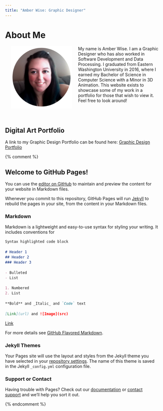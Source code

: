 ```yaml
---
title: "Amber Wise: Graphic Designer"
---
```


# About Me
<img align="left" src="assets/img/MeCircle.png" width="200" hspace="20">  

My name is Amber Wise. I am a Graphic Designer who has also worked in Software Development and Data Processing. I graduated from Eastern Washington University in 2016, where I earned my Bachelor of Science in Computer Science with a Minor in 3D Animation. This website exists to showcase some of my work in a portfolio for those that wish to view it. Feel free to look around!

<br/>

<br/>
  
  
## Digital Art Portfolio
A link to my Graphic Design Portfolio can be found here:
<span style="color:#4CAF50">[Graphic Design Portfolio](/photos.md)</span>



{% comment %} 
    
## Welcome to GitHub Pages!

You can use the [editor on GitHub](https://github.com/wiseacre7/amberwisedesigns/edit/master/index.md) to maintain and preview the content for your website in Markdown files.

Whenever you commit to this repository, GitHub Pages will run [Jekyll](https://jekyllrb.com/) to rebuild the pages in your site, from the content in your Markdown files.

### Markdown

Markdown is a lightweight and easy-to-use syntax for styling your writing. It includes conventions for

```markdown
Syntax highlighted code block

# Header 1
## Header 2
### Header 3

- Bulleted
- List

1. Numbered
2. List

**Bold** and _Italic_ and `Code` text

[Link](url) and ![Image](src)
```
[Link](https://www.google.com/)

For more details see [GitHub Flavored Markdown](https://guides.github.com/features/mastering-markdown/).

### Jekyll Themes

Your Pages site will use the layout and styles from the Jekyll theme you have selected in your [repository settings](https://github.com/wiseacre7/amberwisedesigns/settings). The name of this theme is saved in the Jekyll `_config.yml` configuration file.

### Support or Contact

Having trouble with Pages? Check out our [documentation](https://help.github.com/categories/github-pages-basics/) or [contact support](https://github.com/contact) and we’ll help you sort it out.

{% endcomment %}
